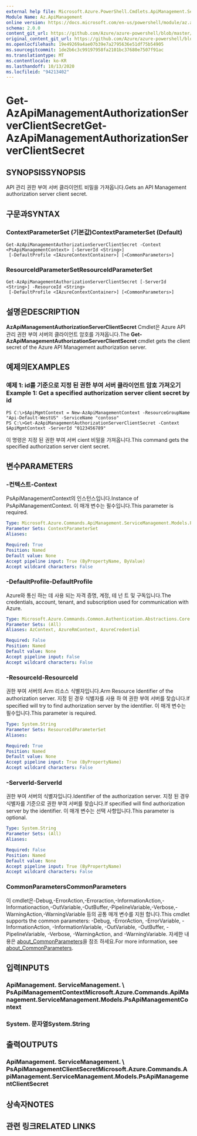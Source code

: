 ```yaml
---
external help file: Microsoft.Azure.PowerShell.Cmdlets.ApiManagement.ServiceManagement.dll-Help.xml
Module Name: Az.ApiManagement
online version: https://docs.microsoft.com/en-us/powershell/module/az.apimanagement/get-azapimanagementauthorizationserverclientsecret
schema: 2.0.0
content_git_url: https://github.com/Azure/azure-powershell/blob/master/src/ApiManagement/ApiManagement/help/Get-AzApiManagementAuthorizationServerClientSecret.md
original_content_git_url: https://github.com/Azure/azure-powershell/blob/master/src/ApiManagement/ApiManagement/help/Get-AzApiManagementAuthorizationServerClientSecret.md
ms.openlocfilehash: 19e49269a4ae07b39e7a2795636e51df75b54905
ms.sourcegitcommit: 1de2b6c3c99197958fa2101bc37680e7507f91ac
ms.translationtype: MT
ms.contentlocale: ko-KR
ms.lasthandoff: 10/13/2020
ms.locfileid: "94213402"
---
```

# <span data-ttu-id="82d3e-101">Get-AzApiManagementAuthorizationServerClientSecret</span><span class="sxs-lookup"><span data-stu-id="82d3e-101">Get-AzApiManagementAuthorizationServerClientSecret</span></span>

## <span data-ttu-id="82d3e-102">SYNOPSIS</span><span class="sxs-lookup"><span data-stu-id="82d3e-102">SYNOPSIS</span></span>
<span data-ttu-id="82d3e-103">API 관리 권한 부여 서버 클라이언트 비밀을 가져옵니다.</span><span class="sxs-lookup"><span data-stu-id="82d3e-103">Gets an API Management authorization server client secret.</span></span>

## <span data-ttu-id="82d3e-104">구문과</span><span class="sxs-lookup"><span data-stu-id="82d3e-104">SYNTAX</span></span>

### <span data-ttu-id="82d3e-105">ContextParameterSet (기본값)</span><span class="sxs-lookup"><span data-stu-id="82d3e-105">ContextParameterSet (Default)</span></span>
```
Get-AzApiManagementAuthorizationServerClientSecret -Context <PsApiManagementContext> [-ServerId <String>]
 [-DefaultProfile <IAzureContextContainer>] [<CommonParameters>]
```

### <span data-ttu-id="82d3e-106">ResourceIdParameterSet</span><span class="sxs-lookup"><span data-stu-id="82d3e-106">ResourceIdParameterSet</span></span>
```
Get-AzApiManagementAuthorizationServerClientSecret [-ServerId <String>] -ResourceId <String>
 [-DefaultProfile <IAzureContextContainer>] [<CommonParameters>]
```

## <span data-ttu-id="82d3e-107">설명은</span><span class="sxs-lookup"><span data-stu-id="82d3e-107">DESCRIPTION</span></span>
<span data-ttu-id="82d3e-108">**AzApiManagementAuthorizationServerClientSecret** Cmdlet은 Azure API 관리 권한 부여 서버의 클라이언트 암호를 가져옵니다.</span><span class="sxs-lookup"><span data-stu-id="82d3e-108">The **Get-AzApiManagementAuthorizationServerClientSecret** cmdlet gets the client secret of the Azure API Management authorization server.</span></span>

## <span data-ttu-id="82d3e-109">예제의</span><span class="sxs-lookup"><span data-stu-id="82d3e-109">EXAMPLES</span></span>

### <span data-ttu-id="82d3e-110">예제 1: id를 기준으로 지정 된 권한 부여 서버 클라이언트 암호 가져오기</span><span class="sxs-lookup"><span data-stu-id="82d3e-110">Example 1: Get a specified authorization server client secret by id</span></span>
```
PS C:\>$ApiMgmtContext = New-AzApiManagementContext -ResourceGroupName "Api-Default-WestUS" -ServiceName "contoso"
PS C:\>Get-AzApiManagementAuthorizationServerClientSecret -Context $ApiMgmtContext -ServerId "0123456789"
```

<span data-ttu-id="82d3e-111">이 명령은 지정 된 권한 부여 서버 cient 비밀을 가져옵니다.</span><span class="sxs-lookup"><span data-stu-id="82d3e-111">This command gets the specified authorization server cient secret.</span></span>

## <span data-ttu-id="82d3e-112">변수</span><span class="sxs-lookup"><span data-stu-id="82d3e-112">PARAMETERS</span></span>

### <span data-ttu-id="82d3e-113">-컨텍스트</span><span class="sxs-lookup"><span data-stu-id="82d3e-113">-Context</span></span>
<span data-ttu-id="82d3e-114">PsApiManagementContext의 인스턴스입니다.</span><span class="sxs-lookup"><span data-stu-id="82d3e-114">Instance of PsApiManagementContext.</span></span>
<span data-ttu-id="82d3e-115">이 매개 변수는 필수입니다.</span><span class="sxs-lookup"><span data-stu-id="82d3e-115">This parameter is required.</span></span>

```yaml
Type: Microsoft.Azure.Commands.ApiManagement.ServiceManagement.Models.PsApiManagementContext
Parameter Sets: ContextParameterSet
Aliases:

Required: True
Position: Named
Default value: None
Accept pipeline input: True (ByPropertyName, ByValue)
Accept wildcard characters: False
```

### <span data-ttu-id="82d3e-116">-DefaultProfile</span><span class="sxs-lookup"><span data-stu-id="82d3e-116">-DefaultProfile</span></span>
<span data-ttu-id="82d3e-117">Azure와 통신 하는 데 사용 되는 자격 증명, 계정, 테 넌 트 및 구독입니다.</span><span class="sxs-lookup"><span data-stu-id="82d3e-117">The credentials, account, tenant, and subscription used for communication with Azure.</span></span>

```yaml
Type: Microsoft.Azure.Commands.Common.Authentication.Abstractions.Core.IAzureContextContainer
Parameter Sets: (All)
Aliases: AzContext, AzureRmContext, AzureCredential

Required: False
Position: Named
Default value: None
Accept pipeline input: False
Accept wildcard characters: False
```

### <span data-ttu-id="82d3e-118">-ResourceId</span><span class="sxs-lookup"><span data-stu-id="82d3e-118">-ResourceId</span></span>
<span data-ttu-id="82d3e-119">권한 부여 서버의 Arm 리소스 식별자입니다.</span><span class="sxs-lookup"><span data-stu-id="82d3e-119">Arm Resource Identifier of the authorization server.</span></span>
<span data-ttu-id="82d3e-120">지정 된 경우 식별자를 사용 하 여 권한 부여 서버를 찾습니다.</span><span class="sxs-lookup"><span data-stu-id="82d3e-120">If specified will try to find authorization server by the identifier.</span></span>
<span data-ttu-id="82d3e-121">이 매개 변수는 필수입니다.</span><span class="sxs-lookup"><span data-stu-id="82d3e-121">This parameter is required.</span></span>

```yaml
Type: System.String
Parameter Sets: ResourceIdParameterSet
Aliases:

Required: True
Position: Named
Default value: None
Accept pipeline input: True (ByPropertyName)
Accept wildcard characters: False
```

### <span data-ttu-id="82d3e-122">-ServerId</span><span class="sxs-lookup"><span data-stu-id="82d3e-122">-ServerId</span></span>
<span data-ttu-id="82d3e-123">권한 부여 서버의 식별자입니다.</span><span class="sxs-lookup"><span data-stu-id="82d3e-123">Identifier of the authorization server.</span></span>
<span data-ttu-id="82d3e-124">지정 된 경우 식별자를 기준으로 권한 부여 서버를 찾습니다.</span><span class="sxs-lookup"><span data-stu-id="82d3e-124">If specified will find authorization server by the identifier.</span></span>
<span data-ttu-id="82d3e-125">이 매개 변수는 선택 사항입니다.</span><span class="sxs-lookup"><span data-stu-id="82d3e-125">This parameter is optional.</span></span>

```yaml
Type: System.String
Parameter Sets: (All)
Aliases:

Required: False
Position: Named
Default value: None
Accept pipeline input: True (ByPropertyName)
Accept wildcard characters: False
```

### <span data-ttu-id="82d3e-126">CommonParameters</span><span class="sxs-lookup"><span data-stu-id="82d3e-126">CommonParameters</span></span>
<span data-ttu-id="82d3e-127">이 cmdlet은-Debug,-ErrorAction,-Erroraction,-InformationAction,-Informationaction,-OutVariable,-OutBuffer,-PipelineVariable,-Verbose,-WarningAction,-WarningVariable 등의 공통 매개 변수를 지원 합니다.</span><span class="sxs-lookup"><span data-stu-id="82d3e-127">This cmdlet supports the common parameters: -Debug, -ErrorAction, -ErrorVariable, -InformationAction, -InformationVariable, -OutVariable, -OutBuffer, -PipelineVariable, -Verbose, -WarningAction, and -WarningVariable.</span></span> <span data-ttu-id="82d3e-128">자세한 내용은 [about_CommonParameters](http://go.microsoft.com/fwlink/?LinkID=113216)을 참조 하세요.</span><span class="sxs-lookup"><span data-stu-id="82d3e-128">For more information, see [about_CommonParameters](http://go.microsoft.com/fwlink/?LinkID=113216).</span></span>

## <span data-ttu-id="82d3e-129">입력</span><span class="sxs-lookup"><span data-stu-id="82d3e-129">INPUTS</span></span>

### <span data-ttu-id="82d3e-130">ApiManagement. ServiceManagement. \ PsApiManagementContext</span><span class="sxs-lookup"><span data-stu-id="82d3e-130">Microsoft.Azure.Commands.ApiManagement.ServiceManagement.Models.PsApiManagementContext</span></span>

### <span data-ttu-id="82d3e-131">System. 문자열</span><span class="sxs-lookup"><span data-stu-id="82d3e-131">System.String</span></span>

## <span data-ttu-id="82d3e-132">출력</span><span class="sxs-lookup"><span data-stu-id="82d3e-132">OUTPUTS</span></span>

### <span data-ttu-id="82d3e-133">ApiManagement. ServiceManagement. \ PsApiManagementClientSecret</span><span class="sxs-lookup"><span data-stu-id="82d3e-133">Microsoft.Azure.Commands.ApiManagement.ServiceManagement.Models.PsApiManagementClientSecret</span></span>

## <span data-ttu-id="82d3e-134">상속자</span><span class="sxs-lookup"><span data-stu-id="82d3e-134">NOTES</span></span>

## <span data-ttu-id="82d3e-135">관련 링크</span><span class="sxs-lookup"><span data-stu-id="82d3e-135">RELATED LINKS</span></span>
